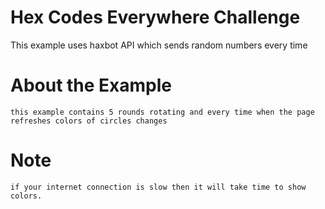 # Hex Codes Everywhere Challenge

This example uses haxbot API which sends random numbers every time
# About the Example
    this example contains 5 rounds rotating and every time when the page 
    refreshes colors of circles changes
    
# Note
    if your internet connection is slow then it will take time to show 
    colors.

